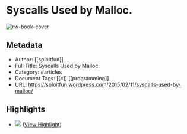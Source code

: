 # Syscalls Used by Malloc.

![rw-book-cover](https://docs.google.com/drawings/d/105HDvkEvIW2lsyaQjj758Lbyx6A-_K7jviheyzeAwl8/pub?w=480&h=238)

## Metadata
- Author: [[sploitfun]]
- Full Title: Syscalls Used by Malloc.
- Category: #articles
- Document Tags: [[c]] [[programming]] 
- URL: https://sploitfun.wordpress.com/2015/02/11/syscalls-used-by-malloc/

## Highlights
- ![](https://i0.wp.com/static.duartes.org/img/blogPosts/linuxFlexibleAddressSpaceLayout.png) ([View Highlight](https://read.readwise.io/read/01h4yzatk6nardad1vwbt7fgyj))
